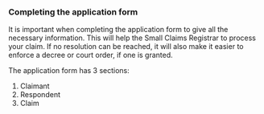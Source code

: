 ###  Completing the application form

It is important when completing the application form to give all the necessary
information. This will help the Small Claims Registrar to process your claim.
If no resolution can be reached, it will also make it easier to enforce a
decree or court order, if one is granted.

The application form has 3 sections:

  1. Claimant 
  2. Respondent 
  3. Claim 
